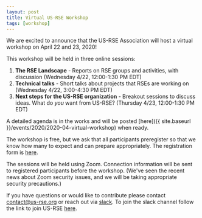 ```yaml
---
layout: post
title: Virtual US-RSE Workshop
tags: [workshop]
---
```


We are excited to announce that the US-RSE Association will host a virtual workshop on April 22 and 23, 2020!  

This workshop will be held in three online sessions:
1. **The RSE Landscape** - Reports on RSE groups and activities, with discussion (Wednesday 4/22, 12:00-1:30 PM EDT)
1. **Technical talks** - Short talks about projects that RSEs are working on (Wednesday 4/22, 3:00-4:30 PM EDT)
1. **Next steps for the US-RSE organization** - Breakout sessions to discuss ideas. What do *you* want from US-RSE? (Thursday 4/23, 12:00-1:30 PM EDT)

A detailed agenda is in the works and will be posted [here]({{ site.baseurl }}/events/2020/2020-04-virtual-workshop) when ready.

The workshop is free, but we ask that all participants preregister so that we know how many to expect and can prepare appropriately. The registration form is [here](https://forms.gle/RNDK5DiHtpikjAVS7).

The sessions will be held using Zoom.  Connection information will be sent to registered participants before the workshop.
(We've seen the recent news about Zoom security issues, and we will be taking appropriate security precautions.)

If you have questions or would like to contribute please contact contact@us-rse.org or reach out via [slack](https://usrse.slack.com/).
To join the slack channel follow the link to join US-RSE [here](https://us-rse.org/join/). 
